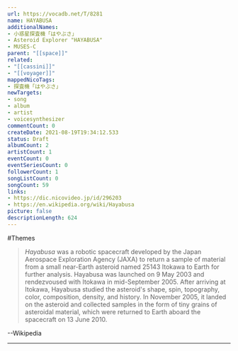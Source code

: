 ```yaml
---
url: https://vocadb.net/T/8281
name: HAYABUSA
additionalNames: 
- 小惑星探査機「はやぶさ」
- Asteroid Explorer "HAYABUSA"
- MUSES-C
parent: "[[space]]"
related:
- "[[cassini]]"
- "[[voyager]]"
mappedNicoTags:
- 探査機「はやぶさ」
newTargets:
- song
- album
- artist
- voicesynthesizer
commentCount: 0
createDate: 2021-08-19T19:34:12.533
status: Draft
albumCount: 2
artistCount: 1
eventCount: 0
eventSeriesCount: 0
followerCount: 1
songListCount: 0
songCount: 59
links: 
- https://dic.nicovideo.jp/id/296203
- https://en.wikipedia.org/wiki/Hayabusa
picture: false
descriptionLength: 624
---
```


#Themes

> _Hayabusa_ was a robotic spacecraft developed by the Japan Aerospace Exploration Agency (JAXA) to return a sample of material from a small near-Earth asteroid named 25143 Itokawa to Earth for further analysis. Hayabusa was launched on 9 May 2003 and rendezvoused with Itokawa in mid-September 2005. After arriving at Itokawa, Hayabusa studied the asteroid's shape, spin, topography, color, composition, density, and history. In November 2005, it landed on the asteroid and collected samples in the form of tiny grains of asteroidal material, which were returned to Earth aboard the spacecraft on 13 June 2010.

--Wikipedia

---

